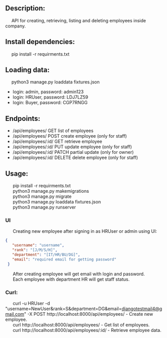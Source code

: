 ## Description:  
&nbsp;&nbsp;&nbsp;&nbsp;&nbsp;API for creating, retrieving, listing and deleting employees inside company.

## Install dependencies:  
&nbsp;&nbsp;&nbsp;&nbsp;&nbsp;pip install -r requirments.txt
    
## Loading data:  
&nbsp;&nbsp;&nbsp;&nbsp;&nbsp;python3 manage.py loaddata fixtures.json  
*  login: admin, password: admin123  
*  login: HRUser, password: LDJ7LZ59  
*  login: Buyer, password: CGP7RNGG  

## Endpoints:
*   /api/employees/ GET list of employees
*   /api/employees/ POST  create employee (only for staff)  
*   /api/employees/:id/ GET retrieve employee  
*   /api/employees/:id/ PUT update employee (only for staff)  
*   /api/employees/:id/ PATCH partial update (only for owner)  
*   /api/employees/:id/ DELETE  delete employee (only for staff)  

## Usage:
&nbsp;&nbsp;&nbsp;&nbsp;&nbsp; pip install -r requirments.txt  
&nbsp;&nbsp;&nbsp;&nbsp;&nbsp; python3 manage.py makemigrations  
&nbsp;&nbsp;&nbsp;&nbsp;&nbsp; python3 manage.py migrate  
&nbsp;&nbsp;&nbsp;&nbsp;&nbsp; python3 manage.py loaddata fixtures.json  
&nbsp;&nbsp;&nbsp;&nbsp;&nbsp; python3 manage.py runserver  

### UI  
&nbsp;&nbsp;&nbsp;&nbsp;&nbsp; Creating new employee after signing in as HRUser or admin using UI:  

```json
{  
   "username": "username",  
   "rank": "[J/M/S/H]",  
   "department": "[IT/HR/BU/DG]",  
   "email": "required email for getting password"  
 }
 ```  

&nbsp;&nbsp;&nbsp;&nbsp;&nbsp; After creating employee will get email with login and password.  
&nbsp;&nbsp;&nbsp;&nbsp;&nbsp; Each employee with department HR will get staff status.

### Curl:  

&nbsp;&nbsp;&nbsp;&nbsp;&nbsp; curl -u HRUser -d "username=NewUser&rank=S&department=DG&email=djangotestmail4@gmail.com" -X POST http://localhost:8000/api/employees/  - Create new employee.  
&nbsp;&nbsp;&nbsp;&nbsp;&nbsp; curl http://localhost:8000/api/employees/ - Get list of employees.  
&nbsp;&nbsp;&nbsp;&nbsp;&nbsp; curl http://localhost:8000/api/employees/:id/ - Retrieve employee data.




